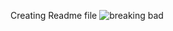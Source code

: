Creating Readme file
![breaking bad](https://github.com/ois02/Breaking-Bad/assets/158617250/8320d2d5-5510-447e-82e6-35e06abed24d)
